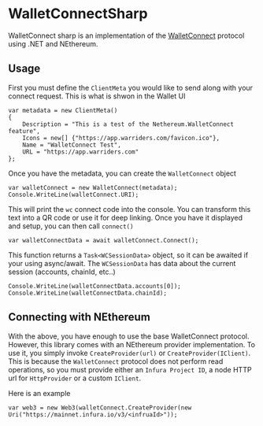 # WalletConnectSharp

WalletConnect sharp is an implementation of the [WalletConnect](#) protocol using .NET and NEthereum. 

## Usage

First you must define the `ClientMeta` you would like to send along with your connect request. This is what is shwon in the Wallet UI

```
var metadata = new ClientMeta()
{
    Description = "This is a test of the Nethereum.WalletConnect feature",
    Icons = new[] {"https://app.warriders.com/favicon.ico"},
    Name = "WalletConnect Test",
    URL = "https://app.warriders.com"
};    
```

Once you have the metadata, you can create the `WalletConnect` object

```
var walletConnect = new WalletConnect(metadata);
Console.WriteLine(walletConnect.URI);
```

This will print the `wc` connect code into the console. You can transform this text into a QR code or use it for deep linking. Once you have it displayed and setup, you can then call `connect()`

```
var walletConnectData = await walletConnect.Connect();
```

This function returns a `Task<WCSessionData>` object, so it can be awaited if your using async/await. The `WCSessionData` has data about the current session (accounts, chainId, etc..)

```
Console.WriteLine(walletConnectData.accounts[0]);
Console.WriteLine(walletConnectData.chainId);
```

## Connecting with NEthereum

With the above, you have enough to use the base WalletConnect protocol. However, this library comes with an NEthereum provider implementation. To use it, you simply invoke `CreateProvider(url)` or `CreateProvider(IClient)`. This is because the `WalletConnect` protocol does not perform read operations, so you must provide either an `Infura Project ID`, a node HTTP url for `HttpProvider` or a custom `IClient`.

Here is an example
```
var web3 = new Web3(walletConnect.CreateProvider(new Uri("https://mainnet.infura.io/v3/<infruaId>"));
```
